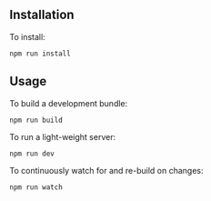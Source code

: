 ## Installation

To install:
```
npm run install
```

## Usage

To build a development bundle:
```
npm run build
```

To run a light-weight server:
```
npm run dev
```

To continuously watch for and re-build on changes:
```
npm run watch
```
